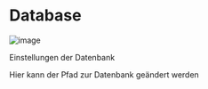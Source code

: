 # Database

![image](HelpImages/image110.png)  

Einstellungen der Datenbank

Hier kann der Pfad zur Datenbank geändert werden
